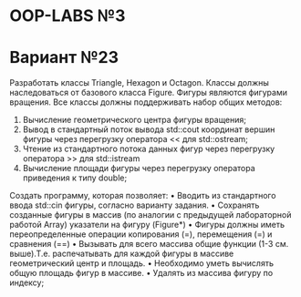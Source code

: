 # OOP-LABS №3

# Вариант №23

Разработать классы Triangle, Hexagon и Octagon. Классы должны наследоваться от базового
класса Figure. Фигуры являются фигурами вращения.
Все классы должны поддерживать набор общих методов:
1. Вычисление геометрического центра фигуры вращения;
2. Вывод в стандартный поток вывода std::cout координат вершин фигуры через
перегрузку оператора << для std::ostream;
3. Чтение из стандартного потока данных фигур через перегрузку оператора >> для
std::istream
4. Вычисление площади фигуры через перегрузку оператора приведения к типу double;

Создать программу, которая позволяет:
• Вводить из стандартного ввода std::cin фигуры, согласно варианту задания.
• Сохранять созданные фигуры в массив (по аналогии с предыдущей лабораторной
работой Array) указатели на фигуру (Figure*)
• Фигуры должны иметь переопределенные операции копирования (=), перемещения (=) и
сравнения (==)
• Вызывать для всего массива общие функции (1-3 см. выше).Т.е. распечатывать для
каждой фигуры в массиве геометрический центр и площадь.
• Необходимо уметь вычислять общую площадь фигур в массиве.
• Удалять из массива фигуру по индексу;